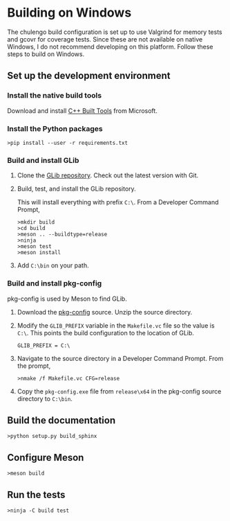# Building on Windows

The chulengo build configuration is set up to use Valgrind for memory tests and
gcovr for coverage tests. Since these are not available on native Windows, I
do not recommend developing on this platform. Follow these steps to build on 
Windows.

## Set up the development environment

### Install the native build tools

Download and install [C++ Built Tools][1] from Microsoft.

### Install the Python packages
```
>pip install --user -r requirements.txt
```

### Build and install GLib

1. Clone the [GLib repository][2]. Check out the latest version with Git.

1. Build, test, and install the GLib repository.

    This will install everything with prefix `C:\`.
    From a Developer Command Prompt,
    ```
    >mkdir build
    >cd build
    >meson .. --buildtype=release
    >ninja
    >meson test
    >meson install
    ```
1. Add `C:\bin` on your path.


### Build and install pkg-config

pkg-config is used by Meson to find GLib.

1. Download the [pkg-config][3] source. Unzip the source directory.

1. Modify the `GLIB_PREFIX` variable in the `Makefile.vc` file so the value is
`C:\`. This points the build configuration to the location of GLib.

    ```
    GLIB_PREFIX = C:\
    ```

1.  Navigate to the source directory in a Developer Command Prompt. From the
prompt,

    ```
    >nmake /f Makefile.vc CFG=release
    ```

1. Copy the `pkg-config.exe` file from `release\x64` in the pkg-config source
directory to `C:\bin`.

## Build the documentation
```
>python setup.py build_sphinx
```

## Configure Meson
```
>meson build
```

## Run the tests
```
>ninja -C build test
```

[1]: https://visualstudio.microsoft.com/visual-cpp-build-tools/
[2]: https://github.com/GNOME/glib
[3]: https://www.freedesktop.org/wiki/Software/pkg-config/
